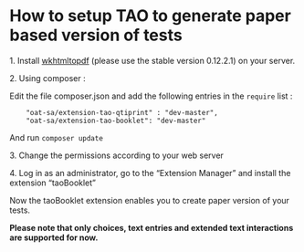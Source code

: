<!--
parent: Tutorials
created_at: '2015-04-14 10:36:40'
updated_at: '2016-10-21 14:53:41'
authors:
    - 'Stephan Holtmeier'
tags:
    - Tutorials
-->

How to setup TAO to generate paper based version of tests
=========================================================

1\. Install [wkhtmltopdf](http://wkhtmltopdf.org/downloads.html) (please use the stable version 0.12.2.1) on your server.

2\. Using composer :

Edit the file composer.json and add the following entries in the `require` list :

        "oat-sa/extension-tao-qtiprint" : "dev-master",
        "oat-sa/extension-tao-booklet": "dev-master"

And run `composer update`

3\. Change the permissions according to your web server

4\. Log in as an administrator, go to the “Extension Manager” and install the extension “taoBooklet”

Now the taoBooklet extension enables you to create paper version of your tests.

**Please note that only choices, text entries and extended text interactions are supported for now.**


